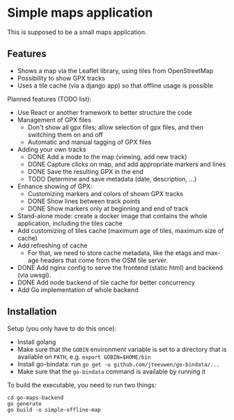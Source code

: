 # Simple maps application

This is supposed to be a small maps application.

## Features

* Shows a map via the Leaflet library, using tiles from OpenStreetMap
* Possibility to show GPX tracks
* Uses a tile cache (via a django app) so that offline usage is possible

Planned features (TODO list):
* Use React or another framework to better structure the code
* Management of GPX files
  * Don't show all gpx files; allow selection of gpx files, and then switching them on and off
  * Automatic and manual tagging of GPX files
* Adding your own tracks
  * DONE Add a mode to the map (viewing, add new track)
  * DONE Capture clicks on map, and add appropriate markers and lines
  * DONE Save the resulting GPX in the end
  * TODO Determine and save metadata (date, description, ...)
* Enhance showing of GPX:
  * Customizing markers and colors of shown GPX tracks
  * DONE Show lines between track points
  * DONE Show markers only at beginning and end of track
* Stand-alone mode: create a docker image that contains the whole application,
  including the tiles cache
* Add customizing of tiles cache (maximum age of tiles, maximum size of cache)
* Add refreshing of cache
  * For that, we need to store cache metadata, like the etags and max-age
    headers that come from the OSM tile server.
* DONE Add nginx config to serve the frontend (static html) and backend (via uwsgi).
* DONE Add node backend of tile cache for better concurrency
* Add Go implementation of whole backend

## Installation

Setup (you only have to do this once):
* Install golang
* Make sure that the `GOBIN` environment variable is set to a directory that is available on `PATH`, e.g. `export GOBIN=$HOME/bin`
* Install go-bindata: run `go get -u github.com/jteeuwen/go-bindata/...`
* Make sure that the `go-bindata` command is available by running it

To build the executable, you need to run two things:
```
cd go-maps-backend
go generate
go build -o simple-offline-map
```


